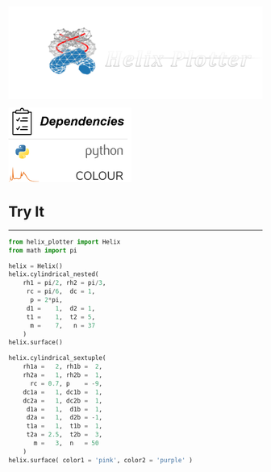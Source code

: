 <p align="left">
    <img width="750px" src="photos/helix_plotter.png">
</p>
<p align="left">
    <img width="244px" src="photos/dependencies.png">
</p>

<h1>Try It</h1>
<hr>

```python
from helix_plotter import Helix
from math import pi
```


```python
helix = Helix()
helix.cylindrical_nested(
    rh1 = pi/2, rh2 = pi/3,
     rc = pi/6,  dc = 1,
      p = 2*pi,
     d1 =    1,  d2 = 1,
     t1 =    1,  t2 = 5,
      m =    7,   n = 37
    ) 
helix.surface()
```


```python
helix.cylindrical_sextuple(
    rh1a =   2, rh1b =  2,
    rh2a =   1, rh2b =  1,
      rc = 0.7, p    = -9,
    dc1a =   1, dc1b =  1,
    dc2a =   1, dc2b =  1,
     d1a =   1,  d1b =  1,
     d2a =   1,  d2b = -1,
     t1a =   1,  t1b =  1,
     t2a = 2.5,  t2b =  3,
       m =   3,  n   = 50
    )
helix.surface( color1 = 'pink', color2 = 'purple' )
```
